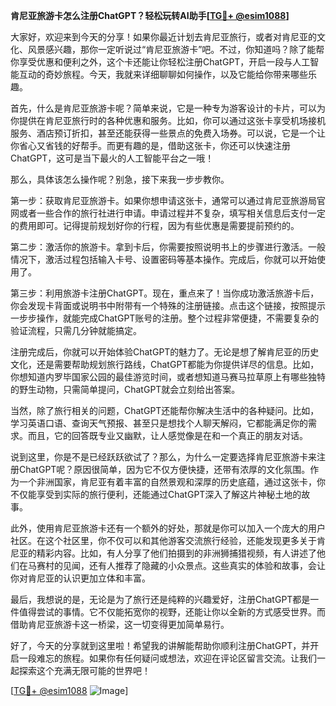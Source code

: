 **肯尼亚旅游卡怎么注册ChatGPT？轻松玩转AI助手[[TG💪+ @esim1088](https://t.me/s/esim1088)]**

大家好，欢迎来到今天的分享！如果你最近计划去肯尼亚旅行，或者对肯尼亚的文化、风景感兴趣，那你一定听说过“肯尼亚旅游卡”吧。不过，你知道吗？除了能帮你享受优惠和便利之外，这个卡还能让你轻松注册ChatGPT，开启一段与人工智能互动的奇妙旅程。今天，我就来详细聊聊如何操作，以及它能给你带来哪些乐趣。

首先，什么是肯尼亚旅游卡呢？简单来说，它是一种专为游客设计的卡片，可以为你提供在肯尼亚旅行时的各种优惠和服务。比如，你可以通过这张卡享受机场接机服务、酒店预订折扣，甚至还能获得一些景点的免费入场券。可以说，它是一个让你省心又省钱的好帮手。而更有趣的是，借助这张卡，你还可以快速注册ChatGPT，这可是当下最火的人工智能平台之一哦！

那么，具体该怎么操作呢？别急，接下来我一步步教你。

第一步：获取肯尼亚旅游卡。如果你想申请这张卡，通常可以通过肯尼亚旅游局官网或者一些合作的旅行社进行申请。申请过程并不复杂，填写相关信息后支付一定的费用即可。记得提前规划好你的行程，因为有些优惠是需要提前预约的。

第二步：激活你的旅游卡。拿到卡后，你需要按照说明书上的步骤进行激活。一般情况下，激活过程包括输入卡号、设置密码等基本操作。完成后，你就可以开始使用了。

第三步：利用旅游卡注册ChatGPT。现在，重点来了！当你成功激活旅游卡后，你会发现卡背面或说明书中附带有一个特殊的注册链接。点击这个链接，按照提示一步步操作，就能完成ChatGPT账号的注册。整个过程非常便捷，不需要复杂的验证流程，只需几分钟就能搞定。

注册完成后，你就可以开始体验ChatGPT的魅力了。无论是想了解肯尼亚的历史文化，还是需要帮助规划旅行路线，ChatGPT都能为你提供详尽的信息。比如，你想知道内罗毕国家公园的最佳游览时间，或者想知道马赛马拉草原上有哪些独特的野生动物，只需简单提问，ChatGPT就会立刻给出答案。

当然，除了旅行相关的问题，ChatGPT还能帮你解决生活中的各种疑问。比如，学习英语口语、查询天气预报、甚至只是想找个人聊天解闷，它都能满足你的需求。而且，它的回答既专业又幽默，让人感觉像是在和一个真正的朋友对话。

说到这里，你是不是已经跃跃欲试了？那么，为什么一定要选择肯尼亚旅游卡来注册ChatGPT呢？原因很简单，因为它不仅方便快捷，还带有浓厚的文化氛围。作为一个非洲国家，肯尼亚有着丰富的自然景观和深厚的历史底蕴，通过这张卡，你不仅能享受到实际的旅行便利，还能通过ChatGPT深入了解这片神秘土地的故事。

此外，使用肯尼亚旅游卡还有一个额外的好处，那就是你可以加入一个庞大的用户社区。在这个社区里，你不仅可以和其他游客交流旅行经验，还能发现更多关于肯尼亚的精彩内容。比如，有人分享了他们拍摄到的非洲狮捕猎视频，有人讲述了他们在马赛村的见闻，还有人推荐了隐藏的小众景点。这些真实的体验和故事，会让你对肯尼亚的认识更加立体和丰富。

最后，我想说的是，无论是为了旅行还是纯粹的兴趣爱好，注册ChatGPT都是一件值得尝试的事情。它不仅能拓宽你的视野，还能让你以全新的方式感受世界。而借助肯尼亚旅游卡这一桥梁，这一切变得更加简单易行。

好了，今天的分享就到这里啦！希望我的讲解能帮助你顺利注册ChatGPT，并开启一段难忘的旅程。如果你有任何疑问或想法，欢迎在评论区留言交流。让我们一起探索这个充满无限可能的世界吧！

[[TG💪+ @esim1088](https://t.me/s/esim1088) ![Image](https://i.postimg.cc/4NQfJmqS/Snipaste-2025-05-13-00-14-12.png)]